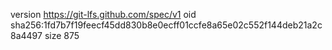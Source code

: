 version https://git-lfs.github.com/spec/v1
oid sha256:1fd7b7f19feecf45dd830b8e0ecff01ccfe8a65e02c552f144deb21a2c8a4497
size 875
